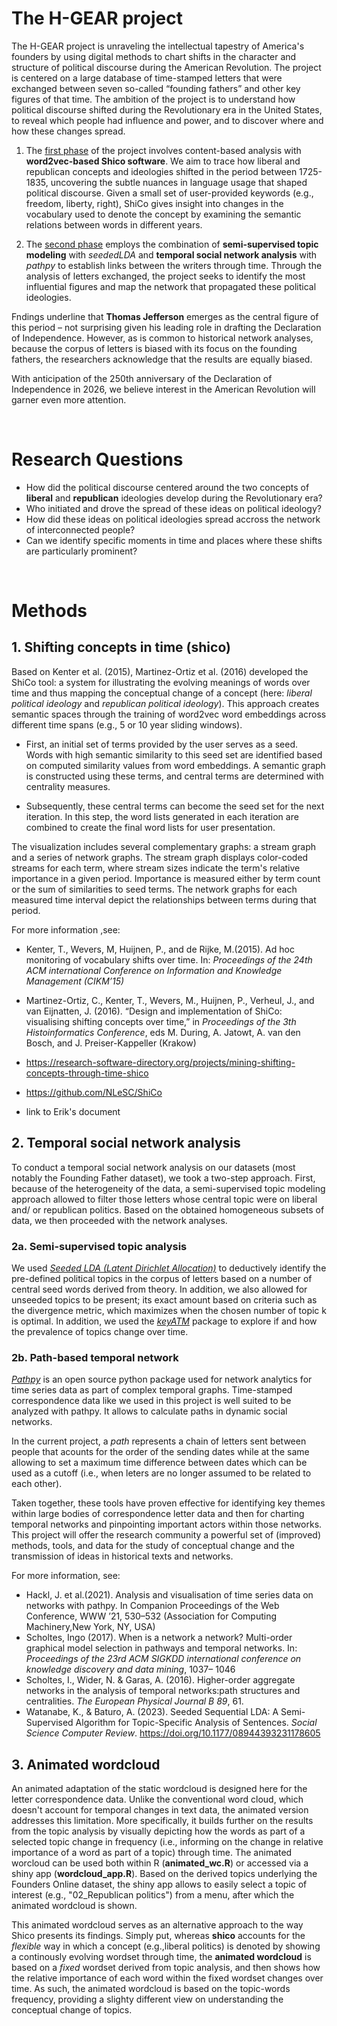 # The H-GEAR project
The H-GEAR project is unraveling the intellectual tapestry of America's founders by using digital methods to chart shifts in the character and structure of political discourse during the American Revolution. The project is centered on a large database of time-stamped letters that were exchanged between seven so-called “founding fathers” and other key figures of that time. The ambition of the project is to understand how political discourse shifted during the Revolutionary era in the United States, to reveal which people had influence and power, and to discover where and how these changes spread.  
 
1) The <u>first phase</u> of the project involves content-based analysis with **word2vec-based Shico software**. We aim to trace how liberal and republican concepts and ideologies shifted in the period between 1725-1835, uncovering the subtle nuances in language usage that shaped political discourse. Given a small set of user-provided keywords (e.g., freedom, liberty, right), ShiCo gives insight into changes in the vocabulary used to denote the concept by examining the semantic relations between words in different years.  
 
2) The <u>second phase</u> employs the combination of **semi-supervised topic modeling** with *seededLDA* and **temporal social network analysis** with *pathpy* to establish links between the writers through time. Through the analysis of letters exchanged, the project seeks to identify the most influential figures and map the network that propagated these political ideologies.  
 
Fndings underline that **Thomas Jefferson** emerges as the central figure of this period – not surprising given his leading role in drafting the Declaration of Independence. However, as is common to historical network analyses, because the corpus of letters is biased with its focus on the founding fathers, the researchers acknowledge that the results are equally biased.  
 
With anticipation of the 250th anniversary of the Declaration of Independence in 2026, we believe interest in the American Revolution will garner even more attention.

<br>


# Research Questions
- How did the political discourse centered around the two concepts of **liberal** and **republican** ideologies develop during the Revolutionary era?
- Who initiated and drove the spread of these ideas on political ideology?
- How did these ideas on political ideologies spread accross the network of interconnected people?
- Can we identify specific moments in time and places where these shifts are particularly prominent?  

<br>

# Methods


## 1. Shifting concepts in time (shico)
 
Based on Kenter et al. (2015), Martinez-Ortiz et al. (2016) developed the ShiCo tool: a system for illustrating the evolving meanings of words over time and thus mapping the conceptual change of a concept (here: *liberal political ideology* and  *republican political ideology*). This approach creates semantic spaces through the training of word2vec word embeddings across different time spans (e.g., 5 or 10 year sliding windows).

* First, an initial set of terms provided by the user serves as a seed. Words with high semantic similarity to this seed set are identified based on computed similarity values from word embeddings. A semantic graph is constructed using these terms, and central terms are determined with centrality measures.

* Subsequently, these central terms can become the seed set for the next iteration. In this step, the word lists generated in each iteration are combined to create the final word lists for user presentation.

The visualization includes several complementary graphs: a stream graph and a series of network graphs. The stream graph displays color-coded streams for each term, where stream sizes indicate the term's relative importance in a given period. Importance is measured either by term count or the sum of similarities to seed terms. The network graphs for each measured time interval depict the relationships between terms during that period.

For more information ,see:
* Kenter, T., Wevers, M, Huijnen, P., and de Rijke, M.(2015). Ad hoc monitoring of vocabulary shifts over time. In: *Proceedings of the 24th ACM international Conference on Information and Knowledge Management (CIKM’15)*

* Martinez-Ortiz, C., Kenter, T., Wevers, M., Huijnen, P., Verheul, J., and van
Eijnatten, J. (2016). “Design and implementation of ShiCo: visualising shifting
concepts over time,” in *Proceedings of the 3th Histoinformatics Conference*, eds
M. During, A. Jatowt, A. van den Bosch, and J. Preiser-Kappeller (Krakow)

* https://research-software-directory.org/projects/mining-shifting-concepts-through-time-shico

* https://github.com/NLeSC/ShiCo

* link to Erik's document

## 2. Temporal social network analysis
To conduct a temporal social network analysis on our datasets (most notably the Founding Father dataset), we took a two-step approach. First, because of the heterogeneity of the data, a semi-supervised topic modeling approach allowed to filter those letters whose central topic were on liberal and/ or republican politics. Based on the obtained homogeneous subsets of data, we then proceeded with the network analyses.

### 2a. Semi-supervised topic analysis
We used [*Seeded LDA (Latent Dirichlet Allocation)*](https://koheiw.github.io/seededlda/index.html) to deductively identify the pre-defined political topics in the corpus of letters based on a number of central seed words derived from theory. In addition, we also allowed for unseeded topics to be present; its exact amount based on criteria such as the divergence metric, which maximizes when the chosen number of topic k is optimal. In addition, we used the [*keyATM*](https://keyatm.github.io/keyATM/index.html) package to explore if and how the prevalence of topics change over time.

### 2b. Path-based temporal network
[*Pathpy*](https://www.pathpy.net/0.0.2-dev/) is an open source python package used for network analytics for time series data as part of complex temporal graphs. Time-stamped correspondence data like we used in this project is well suited to be analyzed with pathpy. It allows to calculate paths in dynamic social networks.

In the current project, a *path* represents a chain of letters sent between people that acounts for the order of the sending dates while at the same allowing to set a maximum time difference between dates which can be used as a cutoff (i.e., when leters are no longer assumed to be related to each other).

Taken together, these tools have proven effective for identifying key themes within large bodies of correspondence letter data and then for charting temporal networks and pinpointing important actors within those networks. This project will offer the research community a powerful set of (improved) methods, tools, and data for the study of conceptual change and the transmission of ideas in historical texts and networks.

For more information, see:

* Hackl, J. et al.(2021). Analysis and visualisation of time series data on networks with pathpy. In Companion Proceedings of the Web Conference, WWW ’21, 530–532 (Association for Computing Machinery,New York, NY, USA)
* Scholtes, Ingo (2017). When is a network a network? Multi-order graphical model selection in pathways and temporal networks. In: *Proceedings of the 23rd ACM SIGKDD international conference on knowledge discovery and data mining*, 1037– 1046
* Scholtes, I., Wider, N. & Garas, A. (2016). Higher-order aggregate networks in the analysis of temporal networks:path structures and centralities. *The European Physical Journal B 89*, 61.
* Watanabe, K., & Baturo, A. (2023). Seeded Sequential LDA: A Semi-Supervised Algorithm for Topic-Specific Analysis of Sentences. *Social Science Computer Review*. https://doi.org/10.1177/08944393231178605

## 3. Animated wordcloud
An animated adaptation of the static wordcloud is designed here for the letter correspondence data. Unlike the conventional word cloud, which doesn't account for temporal changes in text data, the animated version addresses this limitation. More specifically, it builds further on the results from the topic analysis by visually depicting how the words as part of a selected topic change in frequency (i.e., informing on the change in relative importance of a word as part of a topic) through time. The animated worcloud can be used both within R (**animated_wc.R**) or accessed via a shiny app (**wordcloud_app.R**). Based on the derived topics underlying the Founders Online dataset, the shiny app allows to easily select a topic of interest (e.g., "02_Republican politics") from a menu, after which the animated wordcloud is shown.

This animated wordcloud serves as an alternative approach to the way Shico presents its findings. Simply put, whereas **shico** accounts for the *flexible* way in which a concept (e.g.,liberal politics) is denoted by showing a continously evolving wordset through time, the **animated wordcloud** is based on a *fixed* wordset derived from topic analysis, and then shows how the relative importance of each word within the fixed wordset changes over time. As such, the animated wordcloud is based on the topic-words frequency, providing a slighty different view on understanding the conceptual change of topics.